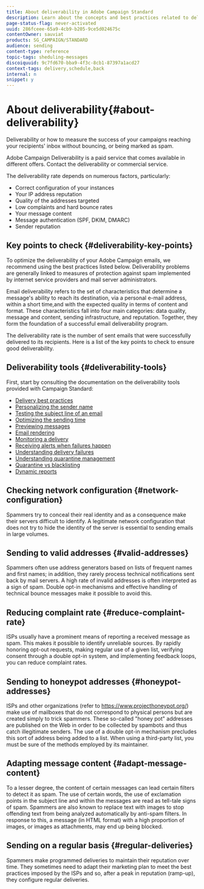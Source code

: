 ```yaml
---
title: About deliverability in Adobe Campaign Standard
description: Learn about the concepts and best practices related to deliverability as well as the tools offered by Adobe Campaign Standard to optimize sending your deliveries.
page-status-flag: never-activated
uuid: 286fceee-65a9-4cb9-b205-9ce5d024675c
contentOwner: sauviat
products: SG_CAMPAIGN/STANDARD
audience: sending
content-type: reference
topic-tags: sheduling-messages
discoiquuid: 9c7fd670-bba9-4f3c-8cb1-87397a1acd27
context-tags: delivery,schedule,back
internal: n
snippet: y
---
```


# About deliverability{#about-deliverability}

Deliverability or how to measure the success of your campaigns reaching your recipients' inbox without bouncing, or being marked as spam.

Adobe Campaign Deliverability is a paid service that comes available in different offers. Contact the deliverability or commercial service.

The deliverability rate depends on numerous factors, particularly:

* Correct configuration of your instances
* Your IP address reputation
* Quality of the addresses targeted
* Low complaints and hard bounce rates
* Your message content
* Message authentication (SPF, DKIM, DMARC)
* Sender reputation

## Key points to check {#deliverability-key-points}

To optimize the deliverability of your Adobe Campaign emails, we recommend using the best practices listed below. Deliverability problems are generally linked to measures of protection against spam implemented by internet service providers and mail server administrators.

Email deliverability refers to the set of characteristics that determine a message's ability to reach its destination, via a personal e-mail address, within a short time,and with the expected quality in terms of content and format. These characteristics fall into four main categories: data quality, message and content, sending infrastructure, and reputation. Together, they form the foundation of a successful email deliverability program.

The deliverability rate is the number of sent emails that were successfully delivered to its recipients.
Here is a list of the key points to check to ensure good deliverability.

## Deliverability tools {#deliverability-tools}

First, start by consulting the documentation on the deliverability tools provided with Campaign Standard:
* [Delivery best practices](https://helpx.adobe.com/campaign/kb/delivery-best-practices.html)
* [Personalizing the sender name](../../designing/using/personalization.md#personalizing-the-sender)
* [Testing the subject line of an email](../../sending/using/testing-subject-line-email.md)
* [Optimizing the sending time](../../sending/using/optimizing-the-sending-time.md)
* [Previewing messages](../../sending/using/previewing-messages.md)
* [Email rendering](../../sending/using/email-rendering.md)
* [Monitoring a delivery](../../sending/using/monitoring-a-delivery.md)
* [Receiving alerts when failures happen](../../sending/using/receiving-alerts-when-failures-happen.md)
* [Understanding delivery failures](../../sending/using/understanding-delivery-failures.md)
* [Understanding quarantine management](../../sending/using/understanding-quarantine-management.md)
* [Quarantine vs blacklisting](../../sending/using/understanding-quarantine-management.md#quarantine-vs-blacklisting)
* [Dynamic reports](../../reporting/using/about-dynamic-reports.md)

## Checking network configuration {#network-configuration}

Spammers try to conceal their real identity and as a consequence make their servers difficult to identify. A legitimate network configuration that does not try to hide the identity of the server is essential to sending emails in large volumes.

## Sending to valid addresses {#valid-addresses}

Spammers often use address generators based on lists of frequent names and first names; in addition, they rarely process technical notifications sent back by mail servers. A high rate of invalid addresses is often interpreted as a sign of spam. Double opt-in mechanisms and effective handling of technical bounce messages make it possible to avoid this.

## Reducing complaint rate {#reduce-complaint-rate}

ISPs usually have a prominent means of reporting a received message as spam. This makes it possible to identify unreliable sources. By rapidly honoring opt-out requests, making regular use of a given list, verifying consent through a double opt-in system, and implementing feedback loops, you can reduce complaint rates.

## Sending to honeypot addresses {#honeypot-addresses}

ISPs and other organizations (refer to https://www.projecthoneypot.org/) make use of mailboxes that do not correspond to physical persons but are created simply to trick spammers. These so-called "honey pot" addresses are published on the Web in order to be collected by spambots and thus catch illegitimate senders. The use of a double opt-in mechanism precludes this sort of address being added to a list. When using a third-party list, you must be sure of the methods employed by its maintainer.

## Adapting message content {#adapt-message-content}

To a lesser degree, the content of certain messages can lead certain filters to detect it as spam. The use of certain words, the use of exclamation points in the subject line and within the messages are read as tell-tale signs of spam. Spammers are also known to replace text with images to stop offending text from being analyzed automatically by anti-spam filters. In response to this, a message (in HTML format) with a high proportion of images, or images as attachments, may end up being blocked.

## Sending on a regular basis {#regular-deliveries}

Spammers make programmed deliveries to maintain their reputation over time. They sometimes need to adapt their marketing plan to meet the best practices imposed by the ISPs and so, after a peak in reputation (ramp-up), they configure regular deliveries.
